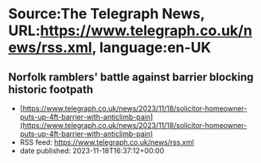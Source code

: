 # Source:The Telegraph News, URL:https://www.telegraph.co.uk/news/rss.xml, language:en-UK

## Norfolk ramblers' battle against barrier blocking historic footpath
 - [https://www.telegraph.co.uk/news/2023/11/18/solicitor-homeowner-puts-up-4ft-barrier-with-anticlimb-pain](https://www.telegraph.co.uk/news/2023/11/18/solicitor-homeowner-puts-up-4ft-barrier-with-anticlimb-pain)
 - RSS feed: https://www.telegraph.co.uk/news/rss.xml
 - date published: 2023-11-18T16:37:12+00:00



